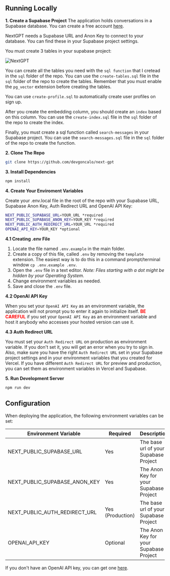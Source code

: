 ## Running Locally

**1. Create a Supabase Project**
The application holds conversations in a Supabase database. You can create a free account [here](https://supabase.io/).

NextGPT needs a Supabase URL and Anon Key to connect to your database. You can find these in your Supabase project settings.

You must create 3 tables in your supabase project:

![NextGPT](./public/supabase_schema.png)

You can create all the tables you need with the `sql function` that I cretead in the `sql` folder of the repo. You can use the `create-tables.sql` file in the `sql` folder of the repo to create the tables. Remember that you must enable the `pg_vector` extension before creating the tables.

You can use `create-profile.sql` to automatically create user profiles on sign up.

After you create the embedding column, you should create an `index` based on this column. You can use the `create-index.sql` file in the `sql` folder of the repo to create the index.

Finally, you must create a sql function called `search-messages` in your Supabase project. You can use the `search-messages.sql` file in the `sql` folder of the repo to create the function.

**2. Clone The Repo**

```bash
git clone https://github.com/devgoncalo/next-gpt
```

**3. Install Dependencies**

```bash
npm install
```

**4. Create Your Enviroment Variables**

Create your .env.local file in the root of the repo with your Supabase URL, Supabase Anon Key, Auth Redirect URL and OpenAI API Key:

```bash
NEXT_PUBLIC_SUPABASE_URL=YOUR_URL *required
NEXT_PUBLIC_SUPABASE_ANON_KEY=YOUR_KEY *required
NEXT_PUBLIC_AUTH_REDIRECT_URL=YOUR_URL *required
OPENAI_API_KEY=YOUR_KEY *optional
```

**4.1 Creating .env File**

1. Locate the file named `.env.example` in the main folder.
2. Create a copy of this file, called `.env` by removing the `template` extension. The easiest way is to do this in a command prompt/terminal window `cp .env.example .env`.
3. Open the `.env` file in a text editor. _Note: Files starting with a dot might be hidden by your Operating System._
4. Change environment variables as needed.
5. Save and close the `.env` file.

**4.2 OpenAI API Key**

When you set your `OpenAI API Key` as an environment variable, the application will not prompt you to enter it again to initialize itself. <span style="color:red; font-weight:bold;">BE CAREFUL</span> if you set your `OpenAI API Key` as an environment variable and host it anybody who accesses your hosted version can use it.

**4.3 Auth Redirect URL**

You must set your `Auth Redirect URL` on production as environment variable. If you don't set it, you will get an error when you try to sign in. Also, make sure you have the right `Auth Redirect URL` set in your Supabase project settings and in your environment variables that you created for Vercel. If you have different `Auth Redirect URL` for preview and production, you can set them as environment variables in Vercel and Supabase.

**5. Run Development Server**

```bash
npm run dev
```

## Configuration

When deploying the application, the following environment variables can be set:

| Environment Variable          | Required         | Description                            |
| ----------------------------- | ---------------- | -------------------------------------- |
| NEXT_PUBLIC_SUPABASE_URL      | Yes              | The base url of your Supabase Project  |
| NEXT_PUBLIC_SUPABASE_ANON_KEY | Yes              | The Anon Key for your Supabase Project |
| NEXT_PUBLIC_AUTH_REDIRECT_URL | Yes (Production) | The base url of your Supabase Project  |
| OPENAI_API_KEY                | Optional         | The Anon Key for your Supabase Project |

If you don't have an OpenAI API key, you can get one [here](https://platform.openai.com/account/api-keys).